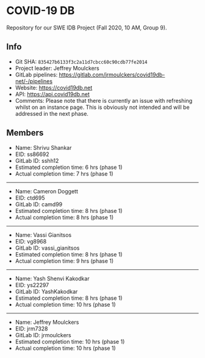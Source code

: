 # COVID-19 DB

Repository for our SWE IDB Project (Fall 2020, 10 AM, Group 9).

## Info

- Git SHA: `835427b6133f3c2a11d7cbcc60c90cdb77fe2014`
- Project leader: Jeffrey Moulckers
- GitLab pipelines: https://gitlab.com/jrmoulckers/covid19db-net/-/pipelines
- Website: https://covid19db.net
- API: https://api.covid19db.net
- Comments: Please note that there is currently an issue with refreshing whilst on an instance page. This is obviously not intended and will be addressed in the next phase.

## Members

- Name: Shrivu Shankar
- EID: ss86692
- GitLab ID: sshh12
- Estimated completion time: 6 hrs (phase 1)
- Actual completion time: 7 hrs (phase 1)

---

- Name: Cameron Doggett
- EID: ctd695
- GitLab ID: camd99
- Estimated completion time: 8 hrs (phase 1)
- Actual completion time: 8 hrs (phase 1)

---

- Name: Vassi Gianitsos
- EID: vg8968
- GitLab ID: vassi_gianitsos
- Estimated completion time: 8 hrs (phase 1)
- Actual completion time: 9 hrs (phase 1)

---

- Name: Yash Shenvi Kakodkar
- EID: ys22297
- GitLab ID: YashKakodkar
- Estimated completion time: 8 hrs (phase 1)
- Actual completion time: 10 hrs (phase 1)

---

- Name: Jeffrey Moulckers
- EID: jrm7328
- GitLab ID: jrmoulckers
- Estimated completion time: 10 hrs (phase 1)
- Actual completion time: 10 hrs (phase 1)
